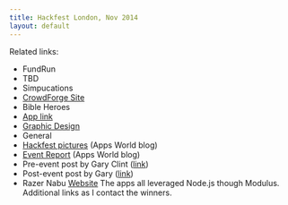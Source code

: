 ```yaml
---
title: Hackfest London, Nov 2014
layout: default
---
```


Related links:  

* FundRun
 * TBD
* Simpucations
 * [CrowdForge Site](http://crowdforge.io/events/projects/simpucations/)
* Bible Heroes
 * [App link](https://itunes.apple.com/gb/app/bible-heroes-the-game/id630242375?mt=8)
 * [Graphic Design](http://sociallanternmedia.weebly.com/razor-hackathon.html)
* General
 * [Hackfest pictures](https://www.apps-world.net/blog/2014/11/20/hackfest-pictures/) (Apps World blog)
 * [Event Report](https://www.apps-world.net/blog/2014/11/19/thank-you-london-apps-world-returned-last-week-its-fifth-year/) (Apps World blog)
 * Pre-event post by Gary Clint ([link](https://bizappstoday.progress.com/2014/11/node-apps-world-hackfest-challenge.html))
 * Post-event post by Gary ([link](https://bizappstoday.progress.com/2014/11/charity-gaming-contact-data-sharing-flexibility-modulus.html))
 * Razer Nabu [Website](http://nabu.razerzone.com/) 
The apps all leveraged Node.js though Modulus.  Additional links as I contact the winners.
